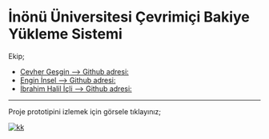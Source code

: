 # İnönü Üniversitesi Çevrimiçi Bakiye Yükleme Sistemi

Ekip;
* [Cevher Geşgin --> Github adresi: ](https://github.com/cgesgin)
* [Engin İnsel --> Github adresi: ](https://github.com/enqinsel)
* [İbrahim Halil İçli --> Github adresi: ](https://github.com/ibrahimhalilicli)

---
Proje prototipini izlemek için görsele tıklayınız;

[![kk](https://user-images.githubusercontent.com/76450122/164315963-86c3175f-6c4a-434a-a21b-ed9ff9e4339a.jpg)](https://www.youtube.com/watch?v=fQh-R8nN6Ac)
